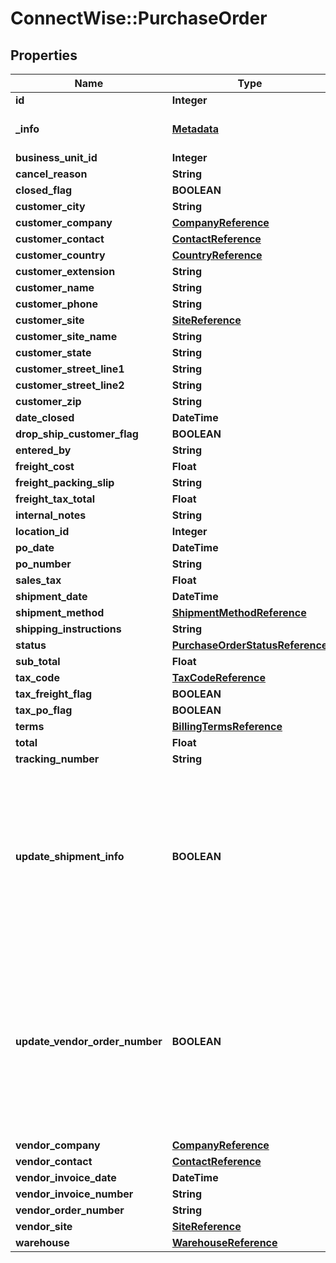 # ConnectWise::PurchaseOrder

## Properties
Name | Type | Description | Notes
------------ | ------------- | ------------- | -------------
**id** | **Integer** |  | [optional] 
**_info** | [**Metadata**](Metadata.md) | Metadata of the entity | [optional] 
**business_unit_id** | **Integer** |  | [optional] 
**cancel_reason** | **String** |  | [optional] 
**closed_flag** | **BOOLEAN** |  | [optional] 
**customer_city** | **String** |  | [optional] 
**customer_company** | [**CompanyReference**](CompanyReference.md) |  | [optional] 
**customer_contact** | [**ContactReference**](ContactReference.md) |  | [optional] 
**customer_country** | [**CountryReference**](CountryReference.md) |  | [optional] 
**customer_extension** | **String** |  | [optional] 
**customer_name** | **String** |  | [optional] 
**customer_phone** | **String** |  | [optional] 
**customer_site** | [**SiteReference**](SiteReference.md) |  | [optional] 
**customer_site_name** | **String** |  | [optional] 
**customer_state** | **String** |  | [optional] 
**customer_street_line1** | **String** |  | [optional] 
**customer_street_line2** | **String** |  | [optional] 
**customer_zip** | **String** |  | [optional] 
**date_closed** | **DateTime** |  | [optional] 
**drop_ship_customer_flag** | **BOOLEAN** |  | [optional] 
**entered_by** | **String** |  | [optional] 
**freight_cost** | **Float** |  | [optional] 
**freight_packing_slip** | **String** |  | [optional] 
**freight_tax_total** | **Float** |  | [optional] 
**internal_notes** | **String** |  | [optional] 
**location_id** | **Integer** |  | 
**po_date** | **DateTime** |  | [optional] 
**po_number** | **String** |  | [optional] 
**sales_tax** | **Float** |  | [optional] 
**shipment_date** | **DateTime** |  | [optional] 
**shipment_method** | [**ShipmentMethodReference**](ShipmentMethodReference.md) |  | [optional] 
**shipping_instructions** | **String** |  | [optional] 
**status** | [**PurchaseOrderStatusReference**](PurchaseOrderStatusReference.md) |  | 
**sub_total** | **Float** |  | [optional] 
**tax_code** | [**TaxCodeReference**](TaxCodeReference.md) |  | [optional] 
**tax_freight_flag** | **BOOLEAN** |  | [optional] 
**tax_po_flag** | **BOOLEAN** |  | [optional] 
**terms** | [**BillingTermsReference**](BillingTermsReference.md) |  | 
**total** | **Float** |  | [optional] 
**tracking_number** | **String** |  | [optional] 
**update_shipment_info** | **BOOLEAN** | Determines whether or not to update all of the shipment info for each associated line item when new shipment info is passed in | [optional] 
**update_vendor_order_number** | **BOOLEAN** | Determines whether or not to update vendor order number for each associated line item when new vendor order number is passed in | [optional] 
**vendor_company** | [**CompanyReference**](CompanyReference.md) |  | 
**vendor_contact** | [**ContactReference**](ContactReference.md) |  | [optional] 
**vendor_invoice_date** | **DateTime** |  | [optional] 
**vendor_invoice_number** | **String** |  | [optional] 
**vendor_order_number** | **String** |  | [optional] 
**vendor_site** | [**SiteReference**](SiteReference.md) |  | [optional] 
**warehouse** | [**WarehouseReference**](WarehouseReference.md) |  | [optional] 



